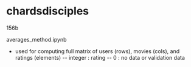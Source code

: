 # chardsdisciples
156b

averages_method.ipynb
  - used for computing full matrix of users (rows), movies (cols), and ratings (elements)
      -- integer : rating
      -- 0 : no data or validation data
  
  
